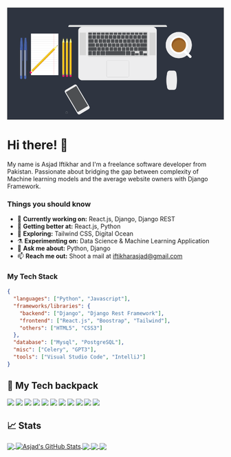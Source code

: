 [![Header](https://raw.githubusercontent.com/AsjadIftikhar/AsjadIftikhar/master/background.png "Header")](https://github.com/AsjadIftikhar)

# Hi there! 👋
My name is Asjad Iftikhar and I'm a freelance software developer from Pakistan. Passionate about bridging the gap between complexity of Machine learning models and the average website owners with Django Framework.  

### Things you should know

- 🔭 <b>Currently working on:</b> React.js, Django, Django REST
- 🌱 <b>Getting better at:</b> React.js, Python
- 🤔 <b>Exploring:</b> Tailwind CSS, Digital Ocean
- ⚗️ <b>Experimenting on:</b> Data Science & Machine Learning Application
- 💬 <b>Ask me about:</b> Python, Django
- 📫 <b>Reach me out:</b> Shoot a mail at <a href="mailto:iftikharasjad@gmail.com" target="_blank">iftikharasjad@gmail.com</a>

### My Tech Stack

```json
{
  "languages": ["Python", "Javascript"],
  "frameworks/libraries": {
    "backend": ["Django", "Django Rest Framework"],
    "frontend": ["React.js", "Boostrap", "Tailwind"],
    "others": ["HTML5", "CSS3"]
  },
  "database": ["Mysql", "PostgreSQL"],
  "misc": ["Celery", "GPT3"],
  "tools": ["Visual Studio Code", "IntelliJ"]
}
```

## 🔧 My Tech backpack

![](https://img.shields.io/badge/OS-Linux-informational?style=flat&logo=linux&logoColor=white&color=2bbc8a)
![](https://img.shields.io/badge/Code-Python-informational?style=flat&logo=python&logoColor=white&color=2bbc8a)
![](https://img.shields.io/badge/Code-JavaScript-informational?style=flat&logo=javascript&logoColor=white&color=2bbc8a)
![](https://img.shields.io/badge/Code-React-informational?style=flat&logo=react&logoColor=white&color=2bbc8a)
![](https://img.shields.io/badge/Code-Django-informational?style=flat&logo=django&logoColor=white&color=2bbc8a)
![](https://img.shields.io/badge/Code-HTML5-informational?style=flat&logo=html5&logoColor=white&color=2bbc8a)
![](https://img.shields.io/badge/Code-Css-informational?style=flat&logo=css3&logoColor=white&color=2bbc8a)
![](https://img.shields.io/badge/Shell-Bash-informational?style=flat&logo=gnu-bash&logoColor=white&color=2bbc8a)
![](https://img.shields.io/badge/Tools-PostgreSQL-informational?style=flat&logo=postgresql&logoColor=white&color=2bbc8a)
![](https://img.shields.io/badge/Tools-Mysql-informational?style=flat&logo=mysql&logoColor=white&color=2bbc8a)
![](https://img.shields.io/badge/Cloud-Digital_Ocean-informational?style=flat&logo=digitalocean&logoColor=white&color=2bbc8a)

## &#x1f4c8; Stats

<a href="https://github.com/AsjadIftikhar">
  <img align="center" src="https://github-readme-stats.vercel.app/api/top-langs/?username=AsjadIftikhar&hide=dockerfile,css&title_color=ffffff&text_color=c9cacc&icon_color=2bbc8a&bg_color=1d1f21" />
</a>
<a href="https://github.com/AsjadIftikhar">
  <img align="center" src="https://github-readme-stats.vercel.app/api?username=AsjadIftikhar&show_icons=true&line_height=27&count_private=true&title_color=ffffff&text_color=c9cacc&icon_color=2bbc8a&bg_color=1d1f21" alt="Asjad's GitHub Stats" />
</a>

<a href="https://github.com/AsjadIftikhar/QR_Decoder">
  <img align="center" src="https://github-readme-stats.vercel.app/api/pin/?username=AsjadIftikhar&repo=QR_Decoder&title_color=ffffff&text_color=c9cacc&icon_color=2bbc8a&bg_color=1d1f21" />
</a>

<a href="https://github.com/AsjadIftikhar/blog">
  <img align="center" src="https://github-readme-stats.vercel.app/api/pin/?username=AsjadIftikhar&repo=blog&title_color=ffffff&text_color=c9cacc&icon_color=2bbc8a&bg_color=1d1f21" />
</a>

<a href="https://github.com/AsjadIftikhar/Panda-Mall">
  <img align="center" src="https://github-readme-stats.vercel.app/api/pin/?username=AsjadIftikhar&repo=Panda-Mall&title_color=ffffff&text_color=c9cacc&icon_color=2bbc8a&bg_color=1d1f21" />
</a>
